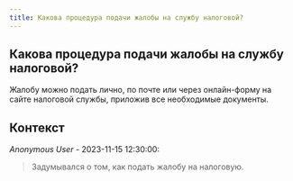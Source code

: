 ```yaml
---
title: Какова процедура подачи жалобы на службу налоговой?
---
```


## Какова процедура подачи жалобы на службу налоговой?

Жалобу можно подать лично, по почте или через онлайн-форму на сайте налоговой службы, приложив все необходимые документы.

## Контекст

_Anonymous User_ - 2023-11-15 12:30:00:

> Задумывался о том, как подать жалобу на налоговую.
